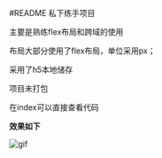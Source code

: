 #README
私下练手项目

主要是熟练flex布局和跨域的使用

布局大部分使用了flex布局，单位采用px；

采用了h5本地储存

项目未打包

在index可以直接查看代码

**效果如下**

![gif](F:\BaiduNetdiskDownload/demo1.gif)


